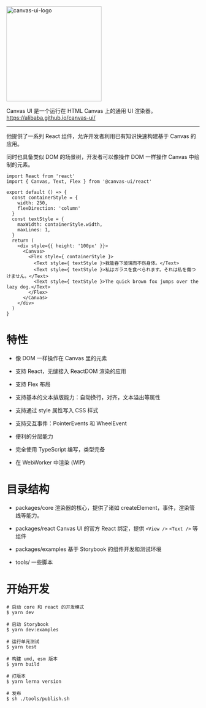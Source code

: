 <img width="248" alt="canvas-ui-logo" src="https://user-images.githubusercontent.com/180445/147241118-4fb09f35-8bc0-449b-8ab1-045caa9eb726.png">

Canvas UI 是一个运行在 HTML Canvas 上的通用 UI 渲染器。https://alibaba.github.io/canvas-ui/

<hr>

他提供了一系列 React 组件，允许开发者利用已有知识快速构建基于 Canvas 的应用。

同时也具备类似 DOM 的场景树，开发者可以像操作 DOM 一样操作 Canvas 中绘制的元素。

```tsx
import React from 'react'
import { Canvas, Text, Flex } from '@canvas-ui/react'

export default () => {
  const containerStyle = {
    width: 250,
    flexDirection: 'column'
  }
  const textStyle = {
    maxWidth: containerStyle.width,
    maxLines: 1,
  }
  return (
    <div style={{ height: '100px' }}>
      <Canvas>
        <Flex style={ containerStyle }>
          <Text style={ textStyle }>我能吞下玻璃而不伤身体。</Text>
          <Text style={ textStyle }>私はガラスを食べられます。それは私を傷つけません。</Text>
          <Text style={ textStyle }>The quick brown fox jumps over the lazy dog.</Text>
        </Flex>
      </Canvas>
    </div>
  )
}
```

# 特性

- 像 DOM 一样操作在 Canvas 里的元素

- 支持 React，无缝接入 ReactDOM 渲染的应用

- 支持 Flex 布局

- 支持基本的文本排版能力：自动换行，对齐，文本溢出等属性

- 支持通过 style 属性写入 CSS 样式

- 支持交互事件：PointerEvents 和 WheelEvent

- 便利的分层能力

- 完全使用 TypeScript 编写，类型完备

- 在 WebWorker 中渲染 (WIP)


# 目录结构

- packages/core
渲染器的核心，提供了诸如 createElement，事件，渲染管线等能力。

- packages/react
Canvas UI 的官方 React 绑定，提供 `<View />` `<Text />` 等组件

- packages/examples
基于 Storybook 的组件开发和测试环境

- tools/
一些脚本

# 开始开发

```
# 启动 core 和 react 的开发模式
$ yarn dev

# 启动 Storybook
$ yarn dev:examples

# 运行单元测试
$ yarn test

# 构建 umd, esm 版本
$ yarn build

# 打版本
$ yarn lerna version

# 发布
$ sh ./tools/publish.sh
```
